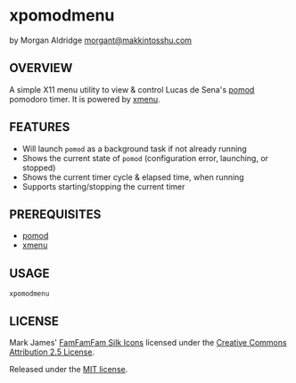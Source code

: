 # xpomodmenu
by Morgan Aldridge <morgant@makkintosshu.com>

## OVERVIEW

A simple X11 menu utility to view & control Lucas de Sena's [pomod](https://github.com/phillbush/pomod/) pomodoro timer. It is powered by [xmenu](https://github.com/phillbush/xmenu).

## FEATURES

* Will launch `pomod` as a background task if not already running
* Shows the current state of `pomod` (configuration error, launching, or stopped)
* Shows the current timer cycle & elapsed time, when running
* Supports starting/stopping the current timer

## PREREQUISITES

* [pomod](https://github.com/phillbush/pomod)
* [xmenu](https://github.com/phillbush/xmenu)

## USAGE

`xpomodmenu`

## LICENSE

Mark James' [FamFamFam Silk Icons](https://github.com/markjames/famfamfam-silk-icons) licensed under the [Creative Commons Attribution 2.5 License](http://creativecommons.org/licenses/by/2.5/).

Released under the [MIT license](LICENSE).
